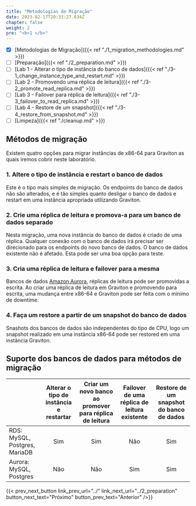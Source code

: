 ```yaml
---
title: "Metodologias de Migração"
date: 2023-02-17T20:33:27.634Z
chapter: false
weight: 2
pre: "<b>1 </b>"
---
```


- [x] [Metodologias de Migração]({{< ref "./1_migration_methodologies.md" >}})
- [ ] [Preparação]({{< ref "./2_preparation.md" >}})
- [ ] [Lab 1 - Alterar o tipo de instância do banco de dados]({{< ref "./3-1_change_instance_type_and_restart.md" >}})
- [ ] [Lab 2 - Promovendo uma réplica de leitura]({{< ref "./3-2_promote_read_replica.md" >}})
- [ ] [Lab 3 - Failover para réplica de leitura]({{< ref "./3-3_failover_to_read_replica.md" >}})
- [ ] [Lab 4 - Restore de um snapshot]({{< ref "./3-4_restore_from_snapshot.md" >}})
- [ ] [Limpeza]({{< ref "./cleanup.md" >}})

## Métodos de migração

Existem quatro opções para migrar instâncias de x86-64 para Graviton as quais iremos cobrir neste laboratório.

### 1. Altere o tipo de instância e restart o banco de dados

Este é o tipo mais simples de migração. Os endpoints do banco de dados não são alterados, e é tão simples quanto desligar o banco de dados e restart em uma instância apropriada utilizando Graviton.

### 2. Crie uma réplica de leitura e promova-a para um banco de dados separado

Nesta migração, uma nova instância do banco de dados é criado de uma réplica. Qualquer conexão com o banco de dados irá precisar ser direcionado para os endpoints do novo banco de dados. O banco de dados existente não é afetado. Esta pode ser uma boa opção para teste.

### 3. Cria uma réplica de leitura e failover para a mesma

Bancos de dados [Amazon Aurora](https://aws.amazon.com/rds/aurora/), réplicas de leitura pode ser promovidas a escrita. Ao criar uma réplica de leitura em Graviton e promovendo para escrita, uma mudança entre x86-64 e Graviton pode ser feita com o mínimo de downtime.

### 4. Faça um restore a partir de um snapshot do banco de dados

Snashots dos bancos de dados são independentes do tipo de CPU, logo um snapshot realizado em uma instância x86-64 pode ser restored em uma instância Graviton.


## Suporte dos bancos de dados para métodos de migração

|	|Alterar o tipo de instância e restartar	|Criar um novo banco ao promover para réplica de leitura	|Failover de uma réplica de leitura existente	| Restore de um snapshot do banco de dados |
|---	| :---:	| :---:	| :---:	| :---:	|
|RDS: MySQL, Postgres, MariaDB	|Sim|Sim|Não|Sim|
|Aurora: MySQL, Postgres	|Não|Não|Sim|Sim|

{{< prev_next_button link_prev_url="../" link_next_url="../2_preparation" button_next_text="Próximo" button_prev_text="Anterior" />}}